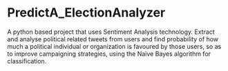 # PredictA_ElectionAnalyzer
A python based project that uses Sentiment Analysis technology. 
Extract and analyse political related tweets from users and find probability of how much a political individual or organization is favoured by those users, so as to improve campaigning strategies, using the Naïve Bayes algorithm for classification.
